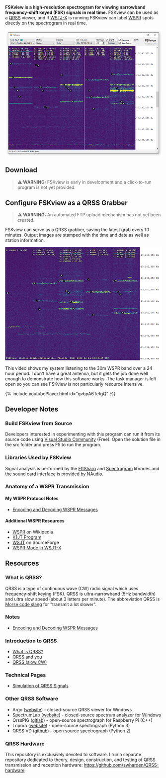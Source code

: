 **FSKview is a high-resolution spectrogram for viewing narrowband frequency-shift keyed (FSK) signals in real time.** FSKview can be used as a [QRSS](#QRSS) viewer, and if [WSTJ-X](https://physics.princeton.edu/pulsar/K1JT/wsjtx.html) is running FSKview can label [WSPR](WSPR.md) spots directly on the spectrogram in real time.

![](screenshot.png)

## Download

> **⚠️ WARNING:** FSKview is early in development and a click-to-run program is not yet provided.

## Configure FSKview as a QRSS Grabber

> **⚠️ WARNING:** An automated FTP upload mechanism has not yet been created.

FSKview can serve as a QRSS grabber, saving the latest grab every 10 minutes. Output images are stamped with the time and date as well as station information.

![](grabber.png)

This video shows my system listening to the 30m WSPR band over a 24 hour period. I don't have a great antenna, but it gets the job done well enough to demonstrate how this software works. The task manager is left open so you can see FSKview is not particularly resource intensive.

{% include youtubePlayer.html id="gvbpA6TefgQ" %}

## Developer Notes

### Build FSKview from Source
Developers interested in experimenting with this program can run it from its source code using [Visual Studio Community](https://visualstudio.microsoft.com/downloads/) (Free). Open the solution file in the src folder and press F5 to run the program.

### Libraries Used by FSKview

Signal analysis is performed by the [FftSharp](https://github.com/swharden/FftSharp) and [Spectrogram](https://github.com/swharden/Spectrogram) libraries and the sound card interface is provided by [NAudio](https://github.com/naudio/NAudio).

### Anatomy of a WSPR Transmission

#### My WSPR Protocol Notes

* [Encoding and Decoding WSPR Messages](WSPR.md)

#### Additional WSPR Resources

* [WSPR](https://en.wikipedia.org/wiki/WSPR_(amateur_radio_software)) on Wikipedia
* [K1JT Program](http://physics.princeton.edu/pulsar/K1JT/devel.html)
* [WSJT](https://sourceforge.net/projects/wsjt/) on SourceForge
* [WSPR Mode in WSJT-X](https://wsprnet.org/drupal/node/5563)

## Resources

### What is QRSS?

QRSS is a type of continuous wave (CW) radio signal which uses frequency-shift keying (FSK). QRSS is ultra-narrowband (5Hz bandwidth) and ultra slow speed (about 3 letters per minute). The abbreviation QRSS is [Morse code slang](https://en.wikipedia.org/wiki/Q_code) for "transmit a lot slower".

### Notes
* [Encoding and Decoding WSPR Messages](WSPR.md)

### Introduction to QRSS
  * [What is QRSS?](https://www.qsl.net/m0ayf/What-is-QRSS.html)
  * [QRSS and you](http://www.ka7oei.com/qrss1.html)
  * [QRSS (slow CW)](https://sites.google.com/site/qrssinfo/QRSS-Slow-CW)

### Technical Pages
  * [Simulation of QRSS Signals](https://www.qsl.net/pa2ohh/12qrsssim1.htm)

### Other QRSS Software

* Argo ([website](http://digilander.libero.it/i2phd/argo/)) - closed-source QRSS viewer for Windows
* SpectrumLab ([website](http://www.qsl.net/dl4yhf/spectra1.html)) - closed-source spectrum analyzer for Windows 
* QrssPIG ([gitlab](https://gitlab.com/hb9fxx/qrsspig)) - open-source spectrograph for Raspberry Pi (C++)
* Lopora ([website](http://www.qsl.net/pa2ohh/11lop.htm)) - open-source spectrograph (Python 3) 
* QRSS VD ([github](https://github.com/swharden/QRSS-VD)) - open source spectrograph (Python 2)

### QRSS Hardware
This repository is exclusively devoted to software. I run a separate repository dedicated to theory, design, construction, and testing of QRSS transmission and reception hardware: https://github.com/swharden/QRSS-hardware
